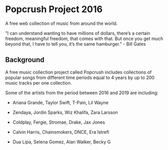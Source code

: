 # Popcrush Project 2016

A free web collection of music from around the world.

"I can understand wanting to have millions of dollars, there’s a certain freedom, meaningful freedom, that comes with that. But once you get much beyond that, I have to tell you, it’s the same hamburger." - Bill Gates

## Background

A free music collection project called Popcrush includes collections of popular songs from different time periods equal to 4 years by up to 200 music tracks per one collection.

Some of the artists from the period between 2016 and 2019 are including:

* Ariana Grande, Taylor Swift, T-Pain, Lil Wayne

* Zendaya, Jordin Sparks, Wiz Khalifa, Zara Larsson

* Coldplay, Fergie, Stromae, Drake, Jax Jones

* Calvin Harris, Chainsmokers, DNCE, Era Istrefi

* Dua Lipa, Selena Gomez, Alan Walker, Becky G
